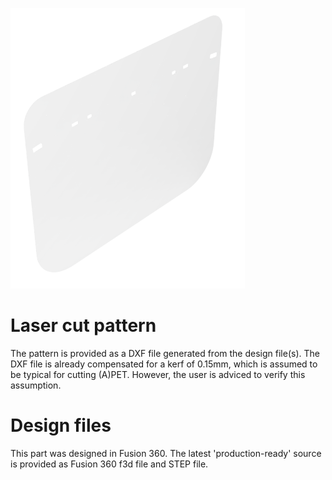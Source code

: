 ![General Practicioner shield](GP_Shield.png)

# Laser cut pattern
The pattern is provided as a DXF file generated from the design file(s). The DXF file is already compensated for a kerf of 0.15mm, which is assumed to be typical for cutting (A)PET. However, the user is adviced to verify this assumption. 

# Design files
This part was designed in Fusion 360. The latest 'production-ready' source is provided as Fusion 360 f3d file and STEP file. 
